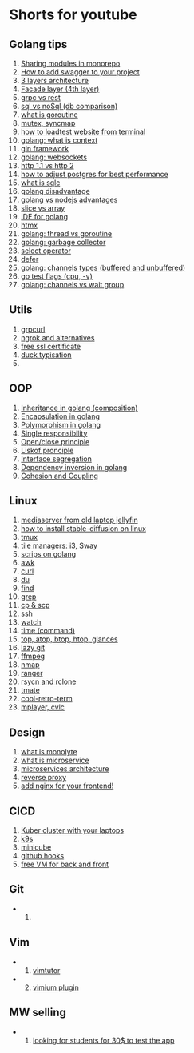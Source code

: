 # Shorts for youtube

## Golang tips
1. [Sharing modules in monorepo](https://www.youtube.com/shorts/vcXEClI3QSs)
2. [How to add swagger to your project](https://youtu.be/caSx8LOUFKM)
3. [3 layers architecture](https://youtube.com/shorts/Rhg7Z3QzO3U)
4. [Facade layer (4th layer)](https://youtube.com/shorts/ab9qmtxBj4g?feature=share)
5. [grpc vs rest]()
6. [sql vs noSql (db comparison)]()
7. [what is goroutine]()
8. [mutex, syncmap]()
9. [how to loadtest website from terminal]()
10. [golang: what is context]()
11. [gin framework]()
12. [golang: websockets]()
13. [http 1.1 vs http 2]()
14. [how to adjust postgres for best performance]()
15. [what is sqlc]()
16. [golang disadvantage]()
17. [golang vs nodejs advantages]()
18. [slice vs array]()
19. [IDE for golang]()
20. [htmx]()
21. [golang: thread vs goroutine]()
22. [golang: garbage collector]()
23. [select operator]()
24. [defer]()
25. [golang: channels types (buffered and unbuffered)]()
26. [go test flags (cpu, -v)]()
27. [golang: channels vs wait group]()


## Utils
1. [grpcurl]()
2. [ngrok and alternatives]()
3. [free ssl certificate]()
4. [duck typisation]()
5. 

## OOP
1. [Inheritance in golang (composition)]()
2. [Encapsulation in golang]() 
3. [Polymorphism in golang]()
4. [Single responsibility]()
5. [Open/close principle]()
6. [Liskof pronciple]()
7. [Interface segregation]()
8. [Dependency inversion in golang]()
9. [Cohesion and Coupling]()

## Linux
1. [mediaserver from old laptop jellyfin]()
2. [how to install stable-diffusion on linux]()
3. [tmux]()
4. [tile managers: i3, Sway]()
5. [scrips on golang]()
6. [awk]()
7. [curl]()
8. [du]()
9. [find]()
10. [grep]()
11. [cp & scp]()
12. [ssh]()
13. [watch]()
14. [time (command)]()
15. [top, atop, btop, htop, glances]()  
16. [lazy git]()
17. [ffmpeg]()
18. [nmap]()
19. [ranger]()
20. [rsycn and rclone]()
21. [tmate]()
22. [cool-retro-term]()
23. [mplayer, cvlc]()

## Design
1. [what is monolyte]()
2. [what is microservice]()
3. [microservices architecture]()
4. [reverse proxy]()
5. [add nginx for your frontend!]()

## CICD
1. [Kuber cluster with your laptops]()
2. [k9s]()
3. [minicube]()
4. [github hooks]()
5. [free VM for back and front]()

## Git
- 1. []()

## Vim
- 1. [vimtutor]()
- 2. [vimium plugin]()


## MW selling
- 1. [looking for students for 30$ to test the app]()
